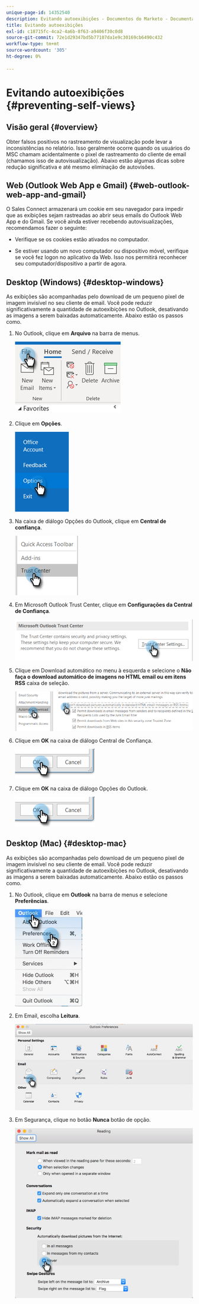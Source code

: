 ```yaml
---
unique-page-id: 14352540
description: Evitando autoexibições - Documentos do Marketo - Documentação do produto
title: Evitando autoexibições
exl-id: c18715fc-4ca2-4a6b-8f63-a9406f30c0d8
source-git-commit: 72e1d29347bd5b77107da1e9c30169cb6490c432
workflow-type: tm+mt
source-wordcount: '305'
ht-degree: 0%

---
```


# Evitando autoexibições {#preventing-self-views}

## Visão geral {#overview}

Obter falsos positivos no rastreamento de visualização pode levar a inconsistências no relatório. Isso geralmente ocorre quando os usuários do MSC chamam acidentalmente o pixel de rastreamento do cliente de email (chamamos isso de autovisualização). Abaixo estão algumas dicas sobre redução significativa e até mesmo eliminação de autovisões.

## Web (Outlook Web App e Gmail) {#web-outlook-web-app-and-gmail}

O Sales Connect armazenará um cookie em seu navegador para impedir que as exibições sejam rastreadas ao abrir seus emails do Outlook Web App e do Gmail. Se você ainda estiver recebendo autovisualizações, recomendamos fazer o seguinte:

* Verifique se os cookies estão ativados no computador.

* Se estiver usando um novo computador ou dispositivo móvel, verifique se você fez logon no aplicativo da Web. Isso nos permitirá reconhecer seu computador/dispositivo a partir de agora.

## Desktop (Windows) {#desktop-windows}

As exibições são acompanhadas pelo download de um pequeno pixel de imagem invisível no seu cliente de email. Você pode reduzir significativamente a quantidade de autoexibições no Outlook, desativando as imagens a serem baixadas automaticamente. Abaixo estão os passos como.

1. No Outlook, clique em **Arquivo** na barra de menus.

   ![](assets/win-1.png)

1. Clique em **Opções**.

   ![](assets/win-2.png)

1. Na caixa de diálogo Opções do Outlook, clique em **Central de confiança**.

   ![](assets/win-3.png)

1. Em Microsoft Outlook Trust Center, clique em **Configurações da Central de Confiança**.

   ![](assets/win-4.png)

1. Clique em Download automático no menu à esquerda e selecione o **Não faça o download automático de imagens no HTML email ou em itens RSS** caixa de seleção.

   ![](assets/win-5.png)

1. Clique em **OK** na caixa de diálogo Central de Confiança.

   ![](assets/win-6.png)

1. Clique em **OK** na caixa de diálogo Opções do Outlook.

   ![](assets/win-6.png)

## Desktop (Mac) {#desktop-mac}

As exibições são acompanhadas pelo download de um pequeno pixel de imagem invisível no seu cliente de email. Você pode reduzir significativamente a quantidade de autoexibições no Outlook, desativando as imagens a serem baixadas automaticamente. Abaixo estão os passos como.

1. No Outlook, clique em **Outlook** na barra de menus e selecione **Preferências**.

   ![](assets/mac-1.png)

1. Em Email, escolha **Leitura**.

   ![](assets/mac-2.png)

1. Em Segurança, clique no botão **Nunca** botão de opção.

   ![](assets/mac-3.png)
